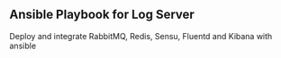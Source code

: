 ## Ansible Playbook for Log Server

Deploy and integrate RabbitMQ, Redis, Sensu, Fluentd and Kibana with ansible
